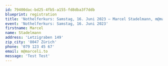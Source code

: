 ```yaml
---
id: 79400dac-bd25-4fb5-a155-fd8dba3f7ddb
blueprint: registration
title: 'Nothelferkurs: Samstag, 16. Juni 2023 – Marcel Stadelmann, m@marceli.to'
event: 'Nothelferkurs: Samstag, 16. Juni 2023'
firstname: Marcel
name: Stadelmann
address: 'Letzigraben 149'
zip_city: '8047 Zürich'
phone: '079 123 45 67'
email: m@marceli.to
message: 'Test Test'
---
```

